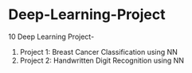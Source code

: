 # Deep-Learning-Project
10 Deep Learning Project-
  1. Project 1: Breast Cancer Classification using NN
  2. Project 2: Handwritten Digit Recognition using NN
